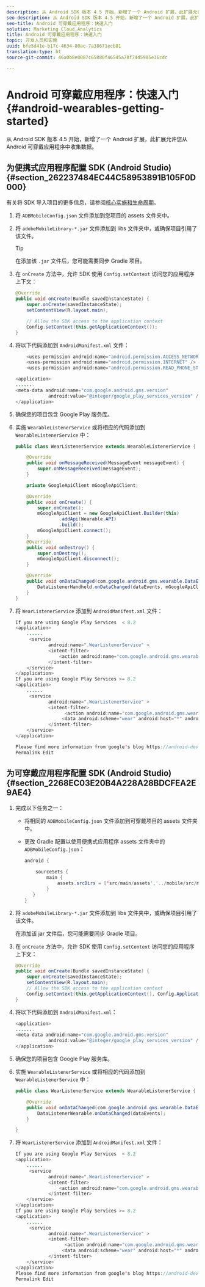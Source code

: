 ```yaml
---
description: 从 Android SDK 版本 4.5 开始，新增了一个 Android 扩展，此扩展允许您从 Android 可穿戴应用程序中收集数据。
seo-description: 从 Android SDK 版本 4.5 开始，新增了一个 Android 扩展，此扩展允许您从 Android 可穿戴应用程序中收集数据。
seo-title: Android 可穿戴应用程序：快速入门
solution: Marketing Cloud,Analytics
title: Android 可穿戴应用程序：快速入门
topic: 开发人员和实施
uuid: bfe5d41e-b17c-4634-80ac-7a38671ecb81
translation-type: ht
source-git-commit: 46a0b8e0087c65880f46545a78f74d5985e36cdc

---
```



# Android 可穿戴应用程序：快速入门{#android-wearables-getting-started}

从 Android SDK 版本 4.5 开始，新增了一个 Android 扩展，此扩展允许您从 Android 可穿戴应用程序中收集数据。

## 为便携式应用程序配置 SDK (Android Studio) {#section_262237484EC44C58953891B105F0D000}

有关将 SDK 导入项目的更多信息，请参阅[核心实施和生命周期](/help/android/getting-started/dev-qs.md)。

1. 将 `ADBMobileConfig.json` 文件添加到您项目的 assets 文件夹中。
1. 将 `adobeMobileLibrary-*.jar` 文件添加到 libs 文件夹中，或确保项目引用了该文件。

   >[!TIP]
   >
   >在添加该 `.jar` 文件后，您可能需要同步 Gradle 项目。

1. 在 `onCreate` 方法中，允许 SDK 使用 `Config.setContext` 访问您的应用程序上下文：

   ```java
   @Override 
   public void onCreate(Bundle savedInstanceState) { 
       super.onCreate(savedInstanceState); 
       setContentView(R.layout.main); 
   
       // Allow the SDK access to the application context 
       Config.setContext(this.getApplicationContext()); 
   }
   ```

1. 将以下代码添加到 `AndroidManifest.xml` 文件：

   ```java
       <uses-permission android:name="android.permission.ACCESS_NETWORK_STATE" /> 
       <uses-permission android:name="android.permission.INTERNET" /> 
       <uses-permission android:name="android.permission.READ_PHONE_STATE" /> 
   
   <application> 
   ....... 
   <meta-data android:name="com.google.android.gms.version" 
               android:value="@integer/google_play_services_version" /> 
   </application>
   ```

1. 确保您的项目包含 Google Play 服务库。
1. 实施 `WearableListenerService` 或将相应的代码添加到 `WearableListenerService` 中：

   ```java
   public class WearListenerService extends WearableListenerService { 
   
       @Override 
       public void onMessageReceived(MessageEvent messageEvent) { 
           super.onMessageReceived(messageEvent); 
       } 
   
       private GoogleApiClient mGoogleApiClient; 
   
       @Override 
       public void onCreate() { 
           super.onCreate(); 
           mGoogleApiClient = new GoogleApiClient.Builder(this) 
                   .addApi(Wearable.API) 
                   .build(); 
           mGoogleApiClient.connect(); 
       } 
       @Override 
       public void onDestroy() { 
           super.onDestroy(); 
           mGoogleApiClient.disconnect(); 
       } 
   
       @Override 
       public void onDataChanged(com.google.android.gms.wearable.DataEventBuffer dataEvents) { 
           DataListenerHandheld.onDataChanged(dataEvents, mGoogleApiClient, this); 
       } 
   }
   ```

1. 将 `WearListenerService` 添加到 `AndroidManifest.xml` 文件：

   ```java
   If you are using Google Play Services  < 8.2 
   <application> 
       ...... 
        <service 
               android:name=".WearListenerService" > 
               <intent-filter> 
                   <action android:name="com.google.android.gms.wearable.BIND_LISTENER" /> 
               </intent-filter> 
       </service> 
   </application> 
   If you are using Google Play Services >= 8.2 
   <application> 
       ...... 
        <service 
               android:name=".WearListenerService" > 
               <intent-filter> 
                     <action android:name="com.google.android.gms.wearable.DATA_CHANGED" /> 
                    <data android:scheme="wear" android:host="*" android:pathPrefix="/abdmobile" /> 
               </intent-filter> 
       </service> 
   </application> 
   
   Please find more information from google's blog https://android-developers.googleblog.com/2016/04/deprecation-of-bindlistener.html. 
   Permalink Edit
   ```

## 为可穿戴应用程序配置 SDK (Android Studio) {#section_2268EC03E20B4A228A28BDCFEA2E9AE4}

1. 完成以下任务之一：

   * 将相同的 `ADBMobileConfig.json` 文件添加到可穿戴项目的 assets 文件夹中。
   * 更改 Gradle 配置以使用便携式应用程序 assets 文件夹中的 `ADBMobileConfig.json`：

      ```java
      android { 
      
          sourceSets { 
              main { 
                  assets.srcDirs = ['src/main/assets','../mobile/src/main/assets'] 
              } 
         } 
      }
      ```

1. 将 `adobeMobileLibrary-*.jar` 文件添加到 libs 文件夹中，或确保项目引用了该文件。

   在添加该 jar 文件后，您可能需要同步 Gradle 项目。

1. 在 `onCreate` 方法中，允许 SDK 使用 `Config.setContext` 访问您的应用程序上下文：

   ```java
   @Override 
   public void onCreate(Bundle savedInstanceState) { 
       super.onCreate(savedInstanceState); 
       setContentView(R.layout.main);      
       // Allow the SDK access to the application context 
       Config.setContext(this.getApplicationContext(), Config.ApplicationType.APPLICATION_TYPE_WEARABLE); 
   }
   ```

1. 将以下代码添加到 `AndroidManifest.xml`：

   ```java
   <application> 
   ....... 
   <meta-data android:name="com.google.android.gms.version" 
               android:value="@integer/google_play_services_version" /> 
   </application>
   ```

1. 确保您的项目包含 Google Play 服务库。
1. 实施 `WearableListenerService` 或将相应的代码添加到 `WearableListenerService` 中：

   ```java
   public class WearListenerService extends WearableListenerService { 
   
       @Override 
       public void onDataChanged(com.google.android.gms.wearable.DataEventBuffer dataEvents) { 
           DataListenerWearable.onDataChanged(dataEvents); 
       } 
   
   }
   ```

1. 将 `WearListenerService` 添加到 `AndroidManifest.xml` 文件：

   ```java
   If you are using Google Play Services  < 8.2 
   <application> 
       ...... 
        <service 
               android:name=".WearListenerService" > 
               <intent-filter> 
                   <action android:name="com.google.android.gms.wearable.BIND_LISTENER" /> 
               </intent-filter> 
       </service> 
   </application> 
   If you are using Google Play Services >= 8.2 
   <application> 
       ...... 
        <service 
               android:name=".WearListenerService" > 
               <intent-filter> 
                     <action android:name="com.google.android.gms.wearable.DATA_CHANGED" /> 
                    <data android:scheme="wear" android:host="*" android:pathPrefix="/abdmobile" /> 
               </intent-filter> 
       </service> 
   </application> 
   Please find more information from google's blog https://android-developers.googleblog.com/2016/04/deprecation-of-bindlistener.html. 
   Permalink Edit
   ```

